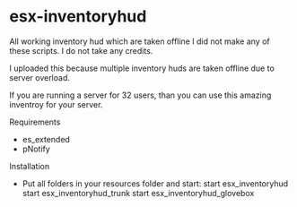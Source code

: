 # esx-inventoryhud
All working inventory hud which are taken offline
I did not make any of these scripts. I do not take any credits.

I uploaded this because multiple inventory huds are taken offline due to server overload.

If you are running a server for 32 users, than you can use this amazing inventroy for your server.

Requirements
- es_extended
- pNotify

Installation
- Put all folders in your resources folder and start:
start esx_inventoryhud
start esx_inventoryhud_trunk
start esx_inventoryhud_glovebox
